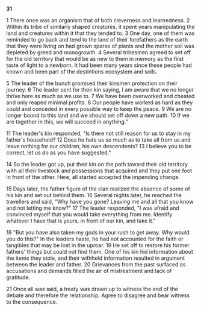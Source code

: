 **31**

1 There once was an organism that of both cleverness and learnedness. 2 Within its tribe of similarly shaped creatures, it spent years manipulating the land and creatures within it that they tended to. 3 One day, one of them was reminded to go back and tend to the land of their forefathers as the earth that they were living on had grown sparse of plants and the mother soil was depleted by greed and monogrowth. 4 Several tribesmen agreed to set off for the old territory that would be as new to them in memory as the first taste of light to a newborn. It had been many years since these people had known and been part of the destintions ecosystem and soils.  

5 The leader of the bunch promised their kinsmen protection on their journey. 6 The leader sent for their kin saying, I am aware that we no longer thrive here as much as we use to. 7 We have been overworked and cheated and only reaped minimal profits. 8 Our people have worked as hard as they could and conceded in every possible way to keep the peace. 9 We are no longer bound to this land and we should set off down a new path. 10 If we are together in this, we will succeed in anything."  

11 The leader's kin responded, "Is there not still reason for us to stay in my father's household? 12 Does he hate us so much as to take all from us and leave nothing for our children, his own descendents? 13 I believe you to be correct, let us do as you have suggested."  

14 So the leader got up, put their kin on the path toward their old territory with all their livestock and possessions that acquired and they put one foot in front of the other. Here, all started accepted the impending change. 

15 Days later, the father figure of the clan realized the absence of some of his kin and set out behind them. 16 Several nights later, he reached the travellers and said, "Why have you gone? Leaving me and all that you know and not letting me know?" 17 The leader responded, "I was afraid and convinced myself that you would take everything from me. Identify whatever I have that is yours, in front of our kin, and take it."  

18 "But you have also taken my gods in your rush to get away. Why would you do this?" In the leaders haste, he had not accounted for the faith or tangibles that may be lost in the uproar. 19 He set off to restore his former fathers' things but could not find them. One of his kin hid information about the items they stole, and their withheld information resulted in argument between the leader and father. 20 Grievances from the past surfaced as accusations and demands filled the air of mistreatment and lack of gratitude.  

21 Once all was said, a treaty was drawn up to witness the end of the debate and therefore the relationship. Agree to disagree and bear witness to the consequence.
